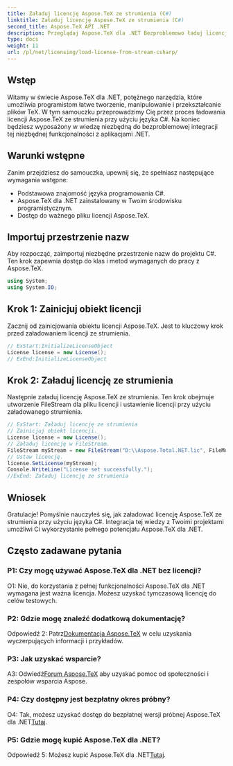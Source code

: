 ```yaml
---
title: Załaduj licencję Aspose.TeX ze strumienia (C#)
linktitle: Załaduj licencję Aspose.TeX ze strumienia (C#)
second_title: Aspose.TeX API .NET
description: Przeglądaj Aspose.TeX dla .NET Bezproblemowo ładuj licencje, usprawnij przetwarzanie dokumentów. Zapoznaj się z samouczkiem, aby uzyskać wskazówki krok po kroku.
type: docs
weight: 11
url: /pl/net/licensing/load-license-from-stream-csharp/
---
```

## Wstęp

Witamy w świecie Aspose.TeX dla .NET, potężnego narzędzia, które umożliwia programistom łatwe tworzenie, manipulowanie i przekształcanie plików TeX. W tym samouczku przeprowadzimy Cię przez proces ładowania licencji Aspose.TeX ze strumienia przy użyciu języka C#. Na koniec będziesz wyposażony w wiedzę niezbędną do bezproblemowej integracji tej niezbędnej funkcjonalności z aplikacjami .NET.

## Warunki wstępne

Zanim przejdziesz do samouczka, upewnij się, że spełniasz następujące wymagania wstępne:

- Podstawowa znajomość języka programowania C#.
- Aspose.TeX dla .NET zainstalowany w Twoim środowisku programistycznym.
- Dostęp do ważnego pliku licencji Aspose.TeX.

## Importuj przestrzenie nazw

Aby rozpocząć, zaimportuj niezbędne przestrzenie nazw do projektu C#. Ten krok zapewnia dostęp do klas i metod wymaganych do pracy z Aspose.TeX.

```csharp
using System;
using System.IO;
```

## Krok 1: Zainicjuj obiekt licencji

Zacznij od zainicjowania obiektu licencji Aspose.TeX. Jest to kluczowy krok przed załadowaniem licencji ze strumienia.

```csharp
// ExStart:InitializeLicenseObject
License license = new License();
// ExEnd:InitializeLicenseObject
```

## Krok 2: Załaduj licencję ze strumienia

Następnie załaduj licencję Aspose.TeX ze strumienia. Ten krok obejmuje utworzenie FileStream dla pliku licencji i ustawienie licencji przy użyciu załadowanego strumienia.

```csharp
// ExStart: Załaduj licencję ze strumienia
// Zainicjuj obiekt licencji.
License license = new License();
// Załaduj licencję w FileStream.
FileStream myStream = new FileStream("D:\\Aspose.Total.NET.lic", FileMode.Open);
// Ustaw licencję.
license.SetLicense(myStream);
Console.WriteLine("License set successfully.");
//ExEnd: Załaduj licencję ze strumienia
```

## Wniosek

Gratulacje! Pomyślnie nauczyłeś się, jak załadować licencję Aspose.TeX ze strumienia przy użyciu języka C#. Integracja tej wiedzy z Twoimi projektami umożliwi Ci wykorzystanie pełnego potencjału Aspose.TeX dla .NET.

## Często zadawane pytania

### P1: Czy mogę używać Aspose.TeX dla .NET bez licencji?

O1: Nie, do korzystania z pełnej funkcjonalności Aspose.TeX dla .NET wymagana jest ważna licencja. Możesz uzyskać tymczasową licencję do celów testowych.

### P2: Gdzie mogę znaleźć dodatkową dokumentację?

 Odpowiedź 2: Patrz[Dokumentacja Aspose.TeX](https://reference.aspose.com/tex/net/) w celu uzyskania wyczerpujących informacji i przykładów.

### P3: Jak uzyskać wsparcie?

 A3: Odwiedź[Forum Aspose.TeX](https://forum.aspose.com/c/tex/47) aby uzyskać pomoc od społeczności i zespołów wsparcia Aspose.

### P4: Czy dostępny jest bezpłatny okres próbny?

O4: Tak, możesz uzyskać dostęp do bezpłatnej wersji próbnej Aspose.TeX dla .NET[Tutaj](https://releases.aspose.com/).

### P5: Gdzie mogę kupić Aspose.TeX dla .NET?

 Odpowiedź 5: Możesz kupić Aspose.TeX dla .NET[Tutaj](https://purchase.aspose.com/buy).